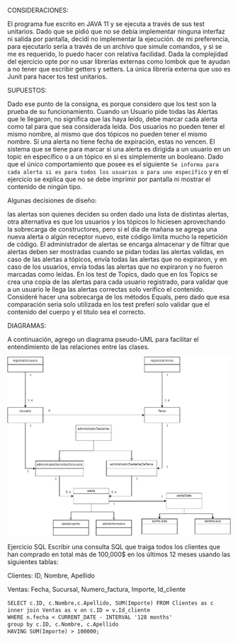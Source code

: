 CONSIDERACIONES:

El programa fue escrito en JAVA 11 y se ejecuta a través de sus test unitarios.
Dado que se pidió que no se debía implementar ninguna interfaz ni salida por pantalla, decidí no implementar la ejecución. de mi preferencia, para ejecutarlo sería a través de un archivo que simule comandos, y si se me es requerido, lo puedo hacer con relativa facilidad.
Dada la complejidad del ejercicio opte por no usar librerías externas como lombok que te ayudan a no tener que escribir getters y setters. La única librería externa que uso es Junit para hacer tos test unitarios.

SUPUESTOS:

Dado ese punto de la consigna, es porque considero que los test son la prueba de su funcionamiento.
Cuando un Usuario pide todas las Alertas que le llegaron, no significa que las haya leído, debe marcar cada alerta como tal para que sea considerada leída.
Dos usuarios no pueden tener el mismo nombre, al mismo que dos tópicos no pueden tener el mismo nombre.
Si una alerta no tiene fecha de expiración, estas no vencen.
El sistema que se tiene para marcar si una alerta es dirigida a un usuario en un topic en específico o a un tópico en si es simplemente un booleano. Dado que el único comportamiento que posee es el siguiente `Se informa para cada alerta si es para todos los usuarios o para uno específico` y en el ejercicio se explica que no se debe imprimir por pantalla ni mostrar el contenido de ningún tipo.


Algunas decisiones de diseño:

las alertas son quienes deciden su orden dado una lista de distintas alertas, otra alternativa es que los usuarios y los tópicos lo hiciesen aprovechando la sobrecarga de constructores, pero si el día de mañana se agrega una nueva alerta o algún receptor nuevo, este código limita mucho la repetición de código.
El administrador de alertas se encarga almacenar y de filtrar que alertas deben ser mostradas cuando se pidan todas las alertas validas, en caso de las alertas a tópicos, envía todas las alertas que no expiraron, y en caso de los usuarios, envía todas las alertas que no expiraron y no fueron marcadas como leídas.
En los test de Topics, dado que en los Topics se crea una copia de las alertas para cada usuario registrado, para validar que a un usuario le llega las alertas correctas solo verifico el contenido. Consideré hacer una sobrecarga de los métodos Equals, pero dado que esa comparación seria solo utilizada en los test preferí solo validar que el contenido del cuerpo y el titulo sea el correcto. 

DIAGRAMAS:

A continuación, agrego un diagrama pseudo-UML para facilitar el entendimiento de las relaciones entre las clases.


![diagrama de clases pseudo-UML](https://raw.githubusercontent.com/luc662/entrevista-woowup/main/diagrama%20estrucural.png)

Ejercicio SQL
Escribir una consulta SQL que traiga todos los clientes que han comprado en total más de 100,000$ en los últimos 12 meses usando las siguientes tablas: 

Clientes: ID, Nombre, Apellido

Ventas: Fecha, Sucursal, Numero_factura, Importe, Id_cliente

```
SELECT c.ID, c.Nombre,c.Apellido, SUM(Importe) FROM Clientes as c 
inner join Ventas as v on c.ID = v.Id_cliente
WHERE n.fecha < CURRENT_DATE - INTERVAL '128 months'
group by c.ID, c.Nombre, c.Apellido
HAVING SUM(Importe) > 100000;
```
